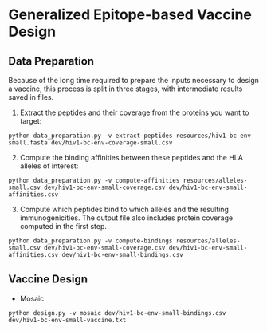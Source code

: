 Generalized Epitope-based Vaccine Design
====

## Data Preparation
Because of the long time required to prepare the inputs necessary to design a vaccine, this process is split in three stages, with intermediate results saved in files.

1. Extract the peptides and their coverage from the proteins you want to target:

```
python data_preparation.py -v extract-peptides resources/hiv1-bc-env-small.fasta dev/hiv1-bc-env-coverage-small.csv
```

2. Compute the binding affinities between these peptides and the HLA alleles of interest:

```
python data_preparation.py -v compute-affinities resources/alleles-small.csv dev/hiv1-bc-env-small-coverage.csv dev/hiv1-bc-env-small-affinities.csv
```

3. Compute which peptides bind to which alleles and the resulting immunogenicities. The output file also includes protein coverage computed in the first step.

```
python data_preparation.py -v compute-bindings resources/alleles-small.csv dev/hiv1-bc-env-small-coverage.csv dev/hiv1-bc-env-small-affinities.csv dev/hiv1-bc-env-small-bindings.csv
```

## Vaccine Design
 - Mosaic

```
python design.py -v mosaic dev/hiv1-bc-env-small-bindings.csv dev/hiv1-bc-env-small-vaccine.txt
```
